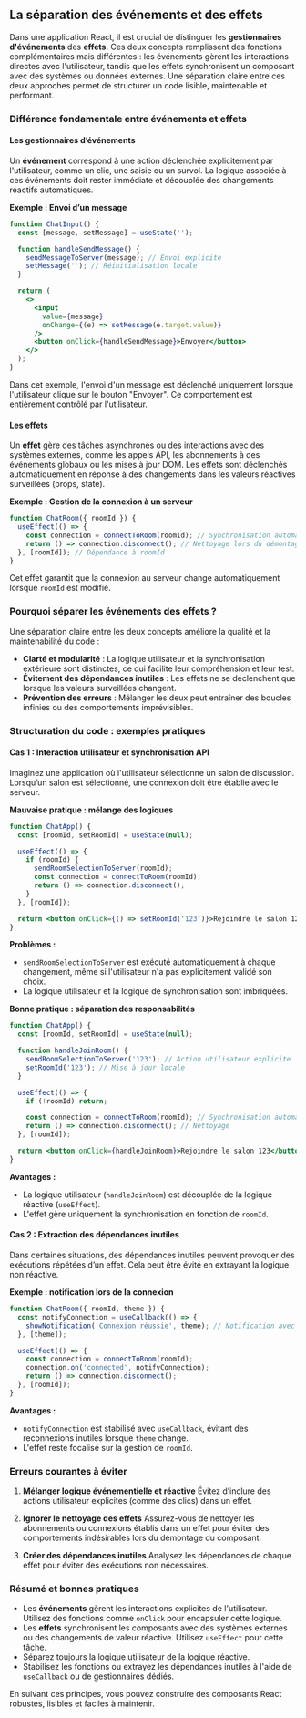 ## La séparation des événements et des effets

Dans une application React, il est crucial de distinguer les **gestionnaires d'événements** des **effets**. Ces deux concepts remplissent des fonctions complémentaires mais différentes : les événements gèrent les interactions directes avec l'utilisateur, tandis que les effets synchronisent un composant avec des systèmes ou données externes. Une séparation claire entre ces deux approches permet de structurer un code lisible, maintenable et performant.

### Différence fondamentale entre événements et effets

#### Les gestionnaires d’événements
Un **événement** correspond à une action déclenchée explicitement par l'utilisateur, comme un clic, une saisie ou un survol. La logique associée à ces événements doit rester immédiate et découplée des changements réactifs automatiques.

**Exemple : Envoi d’un message**
```jsx
function ChatInput() {
  const [message, setMessage] = useState('');

  function handleSendMessage() {
    sendMessageToServer(message); // Envoi explicite
    setMessage(''); // Réinitialisation locale
  }

  return (
    <>
      <input
        value={message}
        onChange={(e) => setMessage(e.target.value)}
      />
      <button onClick={handleSendMessage}>Envoyer</button>
    </>
  );
}
```
Dans cet exemple, l'envoi d'un message est déclenché uniquement lorsque l'utilisateur clique sur le bouton "Envoyer". Ce comportement est entièrement contrôlé par l'utilisateur.

#### Les effets
Un **effet** gère des tâches asynchrones ou des interactions avec des systèmes externes, comme les appels API, les abonnements à des événements globaux ou les mises à jour DOM. Les effets sont déclenchés automatiquement en réponse à des changements dans les valeurs réactives surveillées (props, state).

**Exemple : Gestion de la connexion à un serveur**
```jsx
function ChatRoom({ roomId }) {
  useEffect(() => {
    const connection = connectToRoom(roomId); // Synchronisation automatique
    return () => connection.disconnect(); // Nettoyage lors du démontage
  }, [roomId]); // Dépendance à roomId
}
```
Cet effet garantit que la connexion au serveur change automatiquement lorsque `roomId` est modifié.

### Pourquoi séparer les événements des effets ?

Une séparation claire entre les deux concepts améliore la qualité et la maintenabilité du code :
- **Clarté et modularité** : La logique utilisateur et la synchronisation extérieure sont distinctes, ce qui facilite leur compréhension et leur test.
- **Évitement des dépendances inutiles** : Les effets ne se déclenchent que lorsque les valeurs surveillées changent.
- **Prévention des erreurs** : Mélanger les deux peut entraîner des boucles infinies ou des comportements imprévisibles.

### Structuration du code : exemples pratiques

#### Cas 1 : Interaction utilisateur et synchronisation API
Imaginez une application où l'utilisateur sélectionne un salon de discussion. Lorsqu’un salon est sélectionné, une connexion doit être établie avec le serveur.

**Mauvaise pratique : mélange des logiques**
```jsx
function ChatApp() {
  const [roomId, setRoomId] = useState(null);

  useEffect(() => {
    if (roomId) {
      sendRoomSelectionToServer(roomId);
      const connection = connectToRoom(roomId);
      return () => connection.disconnect();
    }
  }, [roomId]);

  return <button onClick={() => setRoomId('123')}>Rejoindre le salon 123</button>;
}
```
**Problèmes :**
- `sendRoomSelectionToServer` est exécuté automatiquement à chaque changement, même si l'utilisateur n'a pas explicitement validé son choix.
- La logique utilisateur et la logique de synchronisation sont imbriquées.

**Bonne pratique : séparation des responsabilités**
```jsx
function ChatApp() {
  const [roomId, setRoomId] = useState(null);

  function handleJoinRoom() {
    sendRoomSelectionToServer('123'); // Action utilisateur explicite
    setRoomId('123'); // Mise à jour locale
  }

  useEffect(() => {
    if (!roomId) return;

    const connection = connectToRoom(roomId); // Synchronisation automatique
    return () => connection.disconnect(); // Nettoyage
  }, [roomId]);

  return <button onClick={handleJoinRoom}>Rejoindre le salon 123</button>;
}
```
**Avantages :**
- La logique utilisateur (`handleJoinRoom`) est découplée de la logique réactive (`useEffect`).
- L'effet gère uniquement la synchronisation en fonction de `roomId`.

#### Cas 2 : Extraction des dépendances inutiles
Dans certaines situations, des dépendances inutiles peuvent provoquer des exécutions répétées d’un effet. Cela peut être évité en extrayant la logique non réactive.

**Exemple : notification lors de la connexion**
```jsx
function ChatRoom({ roomId, theme }) {
  const notifyConnection = useCallback(() => {
    showNotification('Connexion réussie', theme); // Notification avec le thème
  }, [theme]);

  useEffect(() => {
    const connection = connectToRoom(roomId);
    connection.on('connected', notifyConnection);
    return () => connection.disconnect();
  }, [roomId]);
}
```
**Avantages :**
- `notifyConnection` est stabilisé avec `useCallback`, évitant des reconnexions inutiles lorsque `theme` change.
- L'effet reste focalisé sur la gestion de `roomId`.

### Erreurs courantes à éviter

1. **Mélanger logique événementielle et réactive**
   Évitez d’inclure des actions utilisateur explicites (comme des clics) dans un effet.

2. **Ignorer le nettoyage des effets**
   Assurez-vous de nettoyer les abonnements ou connexions établis dans un effet pour éviter des comportements indésirables lors du démontage du composant.

3. **Créer des dépendances inutiles**
   Analysez les dépendances de chaque effet pour éviter des exécutions non nécessaires.

### Résumé et bonnes pratiques

- Les **événements** gèrent les interactions explicites de l'utilisateur. Utilisez des fonctions comme `onClick` pour encapsuler cette logique.
- Les **effets** synchronisent les composants avec des systèmes externes ou des changements de valeur réactive. Utilisez `useEffect` pour cette tâche.
- Séparez toujours la logique utilisateur de la logique réactive.
- Stabilisez les fonctions ou extrayez les dépendances inutiles à l'aide de `useCallback` ou de gestionnaires dédiés.

En suivant ces principes, vous pouvez construire des composants React robustes, lisibles et faciles à maintenir.